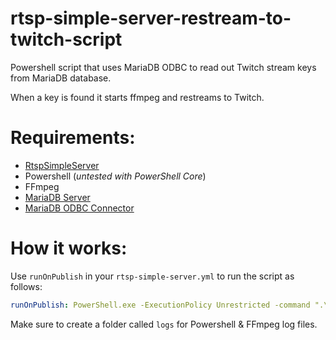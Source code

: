 # rtsp-simple-server-restream-to-twitch-script
Powershell script that uses MariaDB ODBC to read out Twitch stream keys from MariaDB database. 

When a key is found it starts ffmpeg and restreams to Twitch.


# Requirements:
* [RtspSimpleServer](https://github.com/aler9/rtsp-simple-server)
* Powershell (*untested with PowerShell Core*)
* FFmpeg
* [MariaDB Server](https://downloads.mariadb.org/)
* [MariaDB ODBC Connector](https://downloads.mariadb.org/connector-odbc/)

# How it works:

Use `runOnPublish` in your `rtsp-simple-server.yml` to run the script as follows: 

```YAML
runOnPublish: PowerShell.exe -ExecutionPolicy Unrestricted -command ".\restream.ps1 -streamPath $RTSP_PATH"
```

Make sure to create a folder called `logs` for Powershell & FFmpeg log files.
